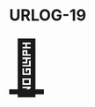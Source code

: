 # URLOG-19

<a href="https://scanwiches.com/" target="_blank" style="font-size: 10vw; text-align:center;"><div>🚪</div></a>